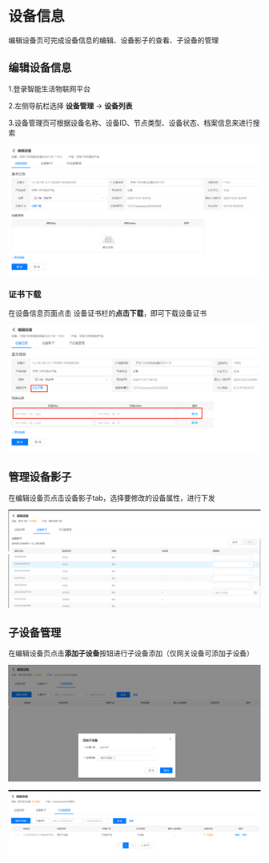 # 设备信息

编辑设备页可完成设备信息的编辑、设备影子的查看、子设备的管理

## 编辑设备信息

1.登录智能生活物联网平台

2.左侧导航栏选择 **设备管理** -> **设备列表**

3.设备管理页可根据设备名称、设备ID、节点类型、设备状态、档案信息来进行搜索

![编辑设备](../../../../../image/IoT/IoT-Estate/Device-Manager/Device-Info.png)


### 证书下载

在设备信息页面点击 设备证书栏的**点击下载**，即可下载设备证书

![设备证书-档案](../../../../../image/IoT/IoT-Estate/Device-Manager/Certify-Profile.png)

## 管理设备影子

在编辑设备页点击设备影子tab，选择要修改的设备属性，进行下发

![设备影子](../../../../../image/IoT/IoT-Estate/Device-Manager/Device-Shadow.png)

## 子设备管理

在编辑设备页点击**添加子设备**按钮进行子设备添加（仅网关设备可添加子设备）

![子设备管理](../../../../../image/IoT/IoT-Estate/Device-Manager/Add-Sub.png)

![子设备管理](../../../../../image/IoT/IoT-Estate/Device-Manager/Sub-Device.png)
